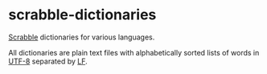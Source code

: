 # scrabble-dictionaries

[Scrabble](https://en.wikipedia.org/wiki/Scrabble) dictionaries for various languages.

All dictionaries are plain text files with alphabetically sorted lists of words in [UTF-8](https://en.wikipedia.org/wiki/UTF-8) separated by [LF](https://en.wikipedia.org/wiki/Newline).
